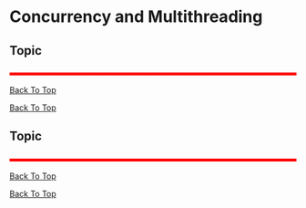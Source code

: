 # Concurrency and Multithreading




## Topic
![](../../images/line.png)

[Back To Top](#Table-Of-Contents)

[Back To Top](#Table-Of-Contents)


## Topic
![](../../images/line.png)

[Back To Top](#Table-Of-Contents)

[Back To Top](#Table-Of-Contents)




[arbitrary_text]: https://www.somewebsite.org
